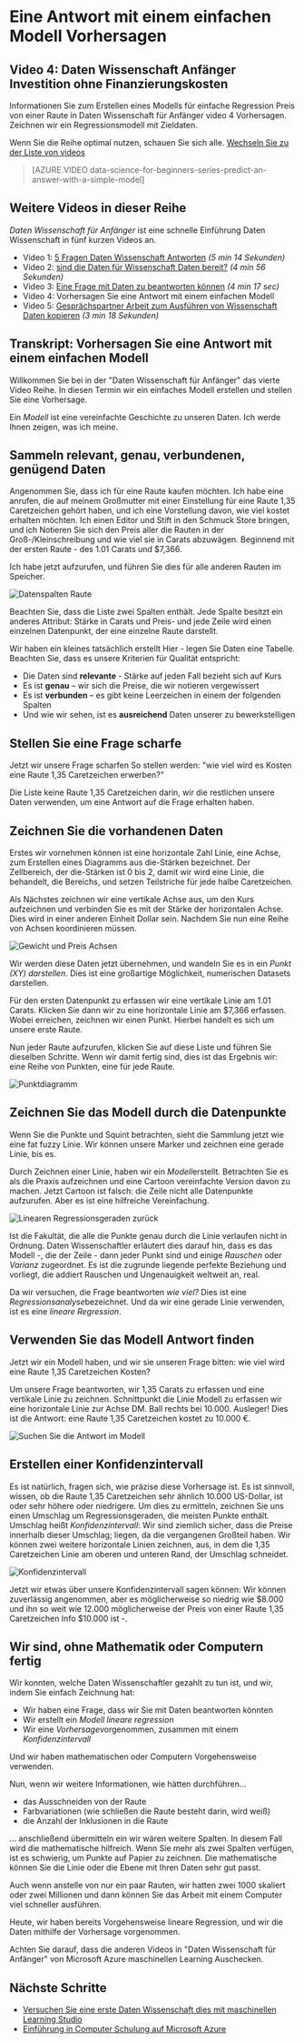 <properties
   pageTitle="Eine Antwort mit einem einfachen Modell - Regressionsmodell Vorhersagen | Microsoft Azure"
   description="Informationen zum Erstellen eines Modells für einfache Regression einen Preis in Daten Wissenschaft für Anfänger video 4 Vorhersagen. Enthält eine lineare Regression mit Zieldaten an."                                  
   keywords="Erstellen eines Modells einfaches Modell, Kurs Vorhersage, einfache Regressionsmodell"
   services="machine-learning"
   documentationCenter="na"
   authors="cjgronlund"
   manager="jhubbard"
   editor="cjgronlund"/>

<tags
   ms.service="machine-learning"
   ms.devlang="na"
   ms.topic="article"
   ms.tgt_pltfrm="na"
   ms.workload="na"
   ms.date="10/20/2016"
   ms.author="cgronlun;garye"/>

# <a name="predict-an-answer-with-a-simple-model"></a>Eine Antwort mit einem einfachen Modell Vorhersagen

## <a name="video-4-data-science-for-beginners-series"></a>Video 4: Daten Wissenschaft Anfänger Investition ohne Finanzierungskosten

Informationen Sie zum Erstellen eines Modells für einfache Regression Preis von einer Raute in Daten Wissenschaft für Anfänger video 4 Vorhersagen. Zeichnen wir ein Regressionsmodell mit Zieldaten.

Wenn Sie die Reihe optimal nutzen, schauen Sie sich alle. [Wechseln Sie zu der Liste von videos](#other-videos-in-this-series)

> [AZURE.VIDEO data-science-for-beginners-series-predict-an-answer-with-a-simple-model]

## <a name="other-videos-in-this-series"></a>Weitere Videos in dieser Reihe

*Daten Wissenschaft für Anfänger* ist eine schnelle Einführung Daten Wissenschaft in fünf kurzen Videos an.

  * Video 1: [5 Fragen Daten Wissenschaft Antworten](machine-learning-data-science-for-beginners-the-5-questions-data-science-answers.md) *(5 min 14 Sekunden)*
  * Video 2: [sind die Daten für Wissenschaft Daten bereit?](machine-learning-data-science-for-beginners-is-your-data-ready-for-data-science.md) *(4 min 56 Sekunden)*
  * Video 3: [Eine Frage mit Daten zu beantworten können](machine-learning-data-science-for-beginners-ask-a-question-you-can-answer-with-data.md) *(4 min 17 sec)*
  * Video 4: Vorhersagen Sie eine Antwort mit einem einfachen Modell
  * Video 5: [Gesprächspartner Arbeit zum Ausführen von Wissenschaft Daten kopieren](machine-learning-data-science-for-beginners-copy-other-peoples-work-to-do-data-science.md) *(3 min 18 Sekunden)*

## <a name="transcript-predict-an-answer-with-a-simple-model"></a>Transkript: Vorhersagen Sie eine Antwort mit einem einfachen Modell

Willkommen Sie bei in der "Daten Wissenschaft für Anfänger" das vierte Video Reihe. In diesen Termin wir ein einfaches Modell erstellen und stellen Sie eine Vorhersage.

Ein *Modell* ist eine vereinfachte Geschichte zu unseren Daten. Ich werde Ihnen zeigen, was ich meine.

## <a name="collect-relevant-accurate-connected-enough-data"></a>Sammeln relevant, genau, verbundenen, genügend Daten

Angenommen Sie, dass ich für eine Raute kaufen möchten. Ich habe eine anrufen, die auf meinem Großmutter mit einer Einstellung für eine Raute 1,35 Caretzeichen gehört haben, und ich eine Vorstellung davon, wie viel kostet erhalten möchten. Ich einen Editor und Stift in den Schmuck Store bringen, und ich Notieren Sie sich den Preis aller die Rauten in der Groß-/Kleinschreibung und wie viel sie in Carats abzuwägen. Beginnend mit der ersten Raute - des 1.01 Carats und $7,366.

Ich habe jetzt aufzurufen, und führen Sie dies für alle anderen Rauten im Speicher.

![Datenspalten Raute](./media/machine-learning-data-science-for-beginners-predict-an-answer-with-a-simple-model/diamond-data.png)

Beachten Sie, dass die Liste zwei Spalten enthält. Jede Spalte besitzt ein anderes Attribut: Stärke in Carats und Preis- und jede Zeile wird einen einzelnen Datenpunkt, der eine einzelne Raute darstellt.

Wir haben ein kleines tatsächlich erstellt Hier - legen Sie Daten eine Tabelle. Beachten Sie, dass es unsere Kriterien für Qualität entspricht:

* Die Daten sind **relevante** - Stärke auf jeden Fall bezieht sich auf Kurs
* Es ist **genau** – wir sich die Preise, die wir notieren vergewissert
* Es ist **verbunden** – es gibt keine Leerzeichen in einem der folgenden Spalten
* Und wie wir sehen, ist es **ausreichend** Daten unserer zu bewerkstelligen

## <a name="ask-a-sharp-question"></a>Stellen Sie eine Frage scharfe

Jetzt wir unsere Frage scharfen So stellen werden: "wie viel wird es Kosten eine Raute 1,35 Caretzeichen erwerben?"

Die Liste keine Raute 1,35 Caretzeichen darin, wir die restlichen unsere Daten verwenden, um eine Antwort auf die Frage erhalten haben.

## <a name="plot-the-existing-data"></a>Zeichnen Sie die vorhandenen Daten

Erstes wir vornehmen können ist eine horizontale Zahl Linie, eine Achse, zum Erstellen eines Diagramms aus die-Stärken bezeichnet. Der Zellbereich, der die-Stärken ist 0 bis 2, damit wir wird eine Linie, die behandelt, die Bereichs, und setzen Teilstriche für jede halbe Caretzeichen.

Als Nächstes zeichnen wir eine vertikale Achse aus, um den Kurs aufzeichnen und verbinden Sie es mit der Stärke der horizontalen Achse. Dies wird in einer anderen Einheit Dollar sein. Nachdem Sie nun eine Reihe von Achsen koordinieren müssen.

![Gewicht und Preis Achsen](./media/machine-learning-data-science-for-beginners-predict-an-answer-with-a-simple-model/weight-and-price-axes.png)

Wir werden diese Daten jetzt übernehmen, und wandeln Sie es in ein *Punkt (XY) darstellen*. Dies ist eine großartige Möglichkeit, numerischen Datasets darstellen.

Für den ersten Datenpunkt zu erfassen wir eine vertikale Linie am 1.01 Carats. Klicken Sie dann wir zu eine horizontale Linie am $7,366 erfassen. Wobei erreichen, zeichnen wir einen Punkt. Hierbei handelt es sich um unsere erste Raute.

Nun jeder Raute aufzurufen, klicken Sie auf diese Liste und führen Sie dieselben Schritte. Wenn wir damit fertig sind, dies ist das Ergebnis wir: eine Reihe von Punkten, eine für jede Raute.

![Punktdiagramm](./media/machine-learning-data-science-for-beginners-predict-an-answer-with-a-simple-model/scatter-plot.png)

## <a name="draw-the-model-through-the-data-points"></a>Zeichnen Sie das Modell durch die Datenpunkte

Wenn Sie die Punkte und Squint betrachten, sieht die Sammlung jetzt wie eine fat fuzzy Linie. Wir können unsere Marker und zeichnen eine gerade Linie, bis es.

Durch Zeichnen einer Linie, haben wir ein *Modell*erstellt. Betrachten Sie es als die Praxis aufzeichnen und eine Cartoon vereinfachte Version davon zu machen. Jetzt Cartoon ist falsch: die Zeile nicht alle Datenpunkte aufzurufen. Aber es ist eine hilfreiche Vereinfachung.

![Linearen Regressionsgeraden zurück](./media/machine-learning-data-science-for-beginners-predict-an-answer-with-a-simple-model/linear-regression-line.png)

Ist die Fakultät, die alle die Punkte genau durch die Linie verlaufen nicht in Ordnung. Daten Wissenschaftler erläutert dies darauf hin, dass es das Modell -, die der Zeile - dann jeder Punkt sind und einige *Rauschen* oder *Varianz* zugeordnet. Es ist die zugrunde liegende perfekte Beziehung und vorliegt, die addiert Rauschen und Ungenauigkeit weltweit an, real.

Da wir versuchen, die Frage beantworten *wie viel?* Dies ist eine *Regressionsanalyse*bezeichnet. Und da wir eine gerade Linie verwenden, ist es eine *lineare Regression*.

## <a name="use-the-model-to-find-the-answer"></a>Verwenden Sie das Modell Antwort finden

Jetzt wir ein Modell haben, und wir sie unseren Frage bitten: wie viel wird eine Raute 1,35 Caretzeichen Kosten?

Um unsere Frage beantworten, wir 1,35 Carats zu erfassen und eine vertikale Linie zu zeichnen. Schnittpunkt die Linie Modell zu erfassen wir eine horizontale Linie zur Achse DM. Ball rechts bei 10.000. Ausleger! Dies ist die Antwort: eine Raute 1,35 Caretzeichen kostet zu 10.000 €.

![Suchen Sie die Antwort im Modell](./media/machine-learning-data-science-for-beginners-predict-an-answer-with-a-simple-model/find-the-answer.png)

## <a name="create-a-confidence-interval"></a>Erstellen einer Konfidenzintervall

Es ist natürlich, fragen sich, wie präzise diese Vorhersage ist. Es ist sinnvoll, wissen, ob die Raute 1,35 Caretzeichen sehr ähnlich 10.000 US-Dollar, ist oder sehr höhere oder niedrigere. Um dies zu ermitteln, zeichnen Sie uns einen Umschlag um Regressionsgeraden, die meisten Punkte enthält. Umschlag heißt *Konfidenzintervall*: Wir sind ziemlich sicher, dass die Preise innerhalb dieser Umschlag; liegen, da die vergangenen Großteil haben. Wir können zwei weitere horizontale Linien zeichnen, aus, in dem die 1,35 Caretzeichen Linie am oberen und unteren Rand, der Umschlag schneidet.

![Konfidenzintervall](./media/machine-learning-data-science-for-beginners-predict-an-answer-with-a-simple-model/confidence-interval.png)

Jetzt wir etwas über unsere Konfidenzintervall sagen können: Wir können zuverlässig angenommen, aber es möglicherweise so niedrig wie $8.000 und ihn so weit wie 12.000 möglicherweise der Preis von einer Raute 1,35 Caretzeichen Info $10.000 ist -.

## <a name="were-done-with-no-math-or-computers"></a>Wir sind, ohne Mathematik oder Computern fertig

Wir konnten, welche Daten Wissenschaftler gezahlt zu tun ist, und wir, indem Sie einfach Zeichnung hat:

* Wir haben eine Frage, dass wir Sie mit Daten beantworten könnten
* Wir erstellt ein *Modell* *lineare regression*
* Wir eine *Vorhersage*vorgenommen, zusammen mit einem *Konfidenzintervall*

Und wir haben mathematischen oder Computern Vorgehensweise verwenden.

Nun, wenn wir weitere Informationen, wie hätten durchführen...

* das Ausschneiden von der Raute
* Farbvariationen (wie schließen die Raute besteht darin, wird weiß)
* die Anzahl der Inklusionen in die Raute

... anschließend übermitteln ein wir wären weitere Spalten. In diesem Fall wird die mathematische hilfreich. Wenn Sie mehr als zwei Spalten verfügen, ist es schwierig, um Punkte auf Papier zu zeichnen. Die mathematische können Sie die Linie oder die Ebene mit Ihren Daten sehr gut passt.

Auch wenn anstelle von nur ein paar Rauten, wir hatten zwei 1000 skaliert oder zwei Millionen und dann können Sie das Arbeit mit einem Computer viel schneller ausführen.

Heute, wir haben bereits Vorgehensweise lineare Regression, und wir die Daten mithilfe der Vorhersage vorgenommen.

Achten Sie darauf, dass die anderen Videos in "Daten Wissenschaft für Anfänger" von Microsoft Azure maschinellen Learning Auschecken.



## <a name="next-steps"></a>Nächste Schritte

  * [Versuchen Sie eine erste Daten Wissenschaft dies mit maschinellen Learning Studio](machine-learning-create-experiment.md)
  * [Einführung in Computer Schulung auf Microsoft Azure](machine-learning-what-is-machine-learning.md)
